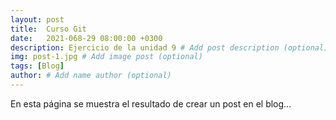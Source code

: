 ```yaml
---
layout: post
title:  Curso Git
date:   2021-068-29 08:00:00 +0300
description: Ejercicio de la unidad 9 # Add post description (optional)
img: post-1.jpg # Add image post (optional)
tags: [Blog]
author: # Add name author (optional)
---
```


En esta página se muestra el resultado de crear un post en el blog...